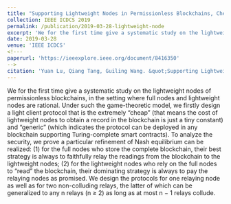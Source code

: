 ```yaml
---
title: "Supporting Lightweight Nodes in Permissionless Blockchains, Cheaply and Generically"
collection: IEEE ICDCS 2019
permalink: /publication/2019-03-28-lightweight-node
excerpt: 'We for the first time give a systematic study on the lightweight nodes of permissionless blockchains, in the setting where full nodes and lightweight nodes are rational. Under such the game-theoretic model, we firstly design a light client protocol that is the extremely “cheap” (that means the cost of lightweight nodes to obtain a record in the blockchain is just a tiny constant) and “generic” (which indicates the protocol can be deployed in any blockchain supporting Turing-complete smart contracts). To analyze the security, we prove a particular refinement of Nash equilibrium can be realized: (1) for the full nodes who store the complete blockchain, their best strategy is always to faithfully relay the readings from the blockchain to the lightweight nodes; (2) for the lightweight nodes who rely on the full nodes to “read” the blockchain, their dominating strategy is always to pay the relaying nodes as promised. We design the protocols for one relaying node as well as for two non-colluding relays, the latter of which can be generalized to any n relays (n ≥ 2) as long as at most n − 1 relays collude.'
date: 2019-03-28
venue: 'IEEE ICDCS'
<!---
paperurl: 'https://ieeexplore.ieee.org/document/8416350'
-->
citation: 'Yuan Lu, Qiang Tang, Guiling Wang. &quot;Supporting Lightweight Nodes in Permissionless Blockchains, Cheaply and Generically.&quot; <i>Proc. IEEE ICDCS 2019</i>.'
---
```

We for the first time give a systematic study on the lightweight nodes of permissionless blockchains, in the setting where full nodes and lightweight nodes are rational. Under such the game-theoretic model, we firstly design a light client protocol that is the extremely “cheap” (that means the cost of lightweight nodes to obtain a record in the blockchain is just a tiny constant) and “generic” (which indicates the protocol can be deployed in any blockchain supporting Turing-complete smart contracts). To analyze the security, we prove a particular refinement of Nash equilibrium can be realized: (1) for the full nodes who store the complete blockchain, their best strategy is always to faithfully relay the readings from the blockchain to the lightweight nodes; (2) for the lightweight nodes who rely on the full nodes to “read” the blockchain, their dominating strategy is always to pay the relaying nodes as promised. We design the protocols for one relaying node as well as for two non-colluding relays, the latter of which can be generalized to any n relays (n ≥ 2) as long as at most n − 1 relays collude.

<!---
[Download paper here](https://ieeexplore.ieee.org/document/8416350)
-->
